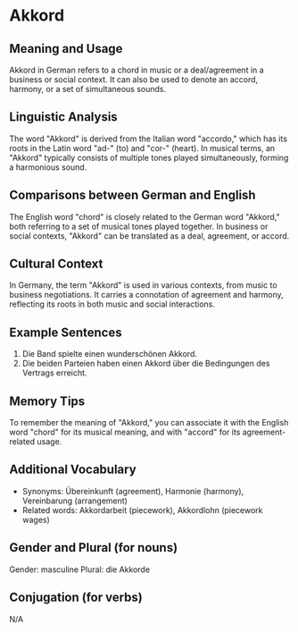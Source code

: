 # Akkord
## Meaning and Usage
Akkord in German refers to a chord in music or a deal/agreement in a business or social context. It can also be used to denote an accord, harmony, or a set of simultaneous sounds.

## Linguistic Analysis
The word "Akkord" is derived from the Italian word "accordo," which has its roots in the Latin word "ad-" (to) and "cor-" (heart). In musical terms, an "Akkord" typically consists of multiple tones played simultaneously, forming a harmonious sound.

## Comparisons between German and English
The English word "chord" is closely related to the German word "Akkord," both referring to a set of musical tones played together. In business or social contexts, "Akkord" can be translated as a deal, agreement, or accord.

## Cultural Context
In Germany, the term "Akkord" is used in various contexts, from music to business negotiations. It carries a connotation of agreement and harmony, reflecting its roots in both music and social interactions.

## Example Sentences
1. Die Band spielte einen wunderschönen Akkord.
2. Die beiden Parteien haben einen Akkord über die Bedingungen des Vertrags erreicht.

## Memory Tips
To remember the meaning of "Akkord," you can associate it with the English word "chord" for its musical meaning, and with "accord" for its agreement-related usage.

## Additional Vocabulary
- Synonyms: Übereinkunft (agreement), Harmonie (harmony), Vereinbarung (arrangement)
- Related words: Akkordarbeit (piecework), Akkordlohn (piecework wages)

## Gender and Plural (for nouns)
Gender: masculine
Plural: die Akkorde

## Conjugation (for verbs)
N/A